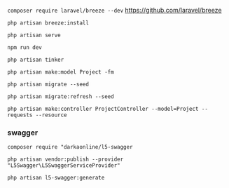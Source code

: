 ``composer require laravel/breeze --dev`` https://github.com/laravel/breeze

``php artisan breeze:install``

``php artisan serve``

``npm run dev``

``php artisan tinker``

``php artisan make:model Project -fm``

``php artisan migrate --seed``

``php artisan migrate:refresh --seed``

``php artisan make:controller ProjectController --model=Project --requests --resource``

### swagger
``composer require "darkaonline/l5-swagger``

``php artisan vendor:publish --provider "L5Swagger\L5SwaggerServiceProvider"``

``php artisan l5-swagger:generate``
